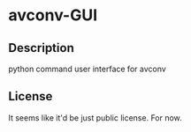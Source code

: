 avconv-GUI
==========

Description
-----------

python command user interface for avconv

License
-------

It seems like it'd be just public license. For now.
